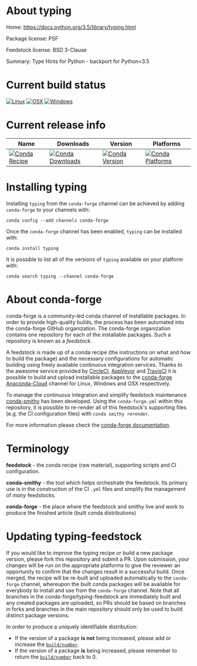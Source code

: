 About typing
============

Home: https://docs.python.org/3.5/library/typing.html

Package license: PSF

Feedstock license: BSD 3-Clause

Summary: Type Hints for Python - backport for Python<3.5



Current build status
====================

[![Linux](https://img.shields.io/circleci/project/github/conda-forge/typing-feedstock/master.svg?label=Linux)](https://circleci.com/gh/conda-forge/typing-feedstock)
[![OSX](https://img.shields.io/travis/conda-forge/typing-feedstock/master.svg?label=macOS)](https://travis-ci.org/conda-forge/typing-feedstock)
[![Windows](https://img.shields.io/appveyor/ci/conda-forge/typing-feedstock/master.svg?label=Windows)](https://ci.appveyor.com/project/conda-forge/typing-feedstock/branch/master)

Current release info
====================

| Name | Downloads | Version | Platforms |
| --- | --- | --- | --- |
| [![Conda Recipe](https://img.shields.io/badge/recipe-typing-green.svg)](https://anaconda.org/conda-forge/typing) | [![Conda Downloads](https://img.shields.io/conda/dn/conda-forge/typing.svg)](https://anaconda.org/conda-forge/typing) | [![Conda Version](https://img.shields.io/conda/vn/conda-forge/typing.svg)](https://anaconda.org/conda-forge/typing) | [![Conda Platforms](https://img.shields.io/conda/pn/conda-forge/typing.svg)](https://anaconda.org/conda-forge/typing) |

Installing typing
=================

Installing `typing` from the `conda-forge` channel can be achieved by adding `conda-forge` to your channels with:

```
conda config --add channels conda-forge
```

Once the `conda-forge` channel has been enabled, `typing` can be installed with:

```
conda install typing
```

It is possible to list all of the versions of `typing` available on your platform with:

```
conda search typing --channel conda-forge
```


About conda-forge
=================

conda-forge is a community-led conda channel of installable packages.
In order to provide high-quality builds, the process has been automated into the
conda-forge GitHub organization. The conda-forge organization contains one repository
for each of the installable packages. Such a repository is known as a *feedstock*.

A feedstock is made up of a conda recipe (the instructions on what and how to build
the package) and the necessary configurations for automatic building using freely
available continuous integration services. Thanks to the awesome service provided by
[CircleCI](https://circleci.com/), [AppVeyor](http://www.appveyor.com/)
and [TravisCI](https://travis-ci.org/) it is possible to build and upload installable
packages to the [conda-forge](https://anaconda.org/conda-forge)
[Anaconda-Cloud](http://docs.anaconda.org/) channel for Linux, Windows and OSX respectively.

To manage the continuous integration and simplify feedstock maintenance
[conda-smithy](http://github.com/conda-forge/conda-smithy) has been developed.
Using the ``conda-forge.yml`` within this repository, it is possible to re-render all of
this feedstock's supporting files (e.g. the CI configuration files) with ``conda smithy rerender``.

For more information please check the [conda-forge documentation](https://conda-forge.org/docs/).

Terminology
===========

**feedstock** - the conda recipe (raw material), supporting scripts and CI configuration.

**conda-smithy** - the tool which helps orchestrate the feedstock.
                   Its primary use is in the construction of the CI ``.yml`` files
                   and simplify the management of *many* feedstocks.

**conda-forge** - the place where the feedstock and smithy live and work to
                  produce the finished article (built conda distributions)


Updating typing-feedstock
=========================

If you would like to improve the typing recipe or build a new
package version, please fork this repository and submit a PR. Upon submission,
your changes will be run on the appropriate platforms to give the reviewer an
opportunity to confirm that the changes result in a successful build. Once
merged, the recipe will be re-built and uploaded automatically to the
`conda-forge` channel, whereupon the built conda packages will be available for
everybody to install and use from the `conda-forge` channel.
Note that all branches in the conda-forge/typing-feedstock are
immediately built and any created packages are uploaded, so PRs should be based
on branches in forks and branches in the main repository should only be used to
build distinct package versions.

In order to produce a uniquely identifiable distribution:
 * If the version of a package **is not** being increased, please add or increase
   the [``build/number``](http://conda.pydata.org/docs/building/meta-yaml.html#build-number-and-string).
 * If the version of a package **is** being increased, please remember to return
   the [``build/number``](http://conda.pydata.org/docs/building/meta-yaml.html#build-number-and-string)
   back to 0.